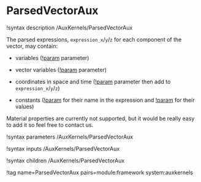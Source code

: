# ParsedVectorAux

!syntax description /AuxKernels/ParsedVectorAux

The parsed expressions, `expression_x`/`y`/`z` for each component of the vector, may contain:

- variables ([!param](/AuxKernels/ParsedVectorAux/coupled_variables) parameter)

- vector variables ([!param](/AuxKernels/ParsedVectorAux/coupled_vector_variables) parameter)

- coordinates in space and time ([!param](/AuxKernels/ParsedVectorAux/use_xyzt) parameter then add to `expression_x`/`y`/`z`)

- constants ([!param](/AuxKernels/ParsedVectorAux/constant_names) for their name in the expression and [!param](/AuxKernels/ParsedVectorAux/constant_expressions) for their values)


Material properties are currently not supported, but it would be really easy to add it so feel free to contact us.

!syntax parameters /AuxKernels/ParsedVectorAux

!syntax inputs /AuxKernels/ParsedVectorAux

!syntax children /AuxKernels/ParsedVectorAux

!tag name=ParsedVectorAux pairs=module:framework system:auxkernels
